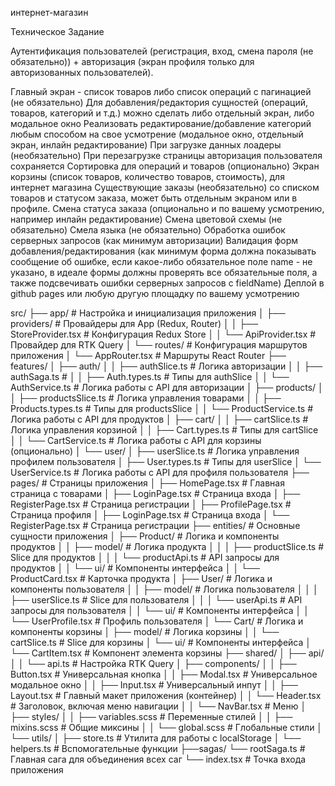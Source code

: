 интернет-магазин

Техническое Задание

Аутентификация пользователей (регистрация, вход, смена пароля (не обязательно)) + авторизация (экран профиля только для авторизованных пользователей).


Главный экран - список товаров либо список операций с пагинацией (не обязательно)
Для добавления/редактория сущностей (операций, товаров, категорий и т.д.) можно сделать либо отдельный экран, либо модальное окно
Реализовать редактирование/добавление категорий любым способом на свое усмотрение (модальное окно, отдельный экран, инлайн редактирование)
При загрузке данных лоадеры (необязательно)
При перезагрузке страницы авторизация пользователя сохраняется
Сортировка для операций и товаров (опционально)
Экран корзины (список товаров, количество товаров, стоимость), для интернет магазина
Существующие заказы (необязательно) со списком товаров и статусом заказа, может быть отдельным экраном или в профиле. Смена статуса заказа (опционально и по вашему усмотрению, например инлайн редактирование)
Смена цветовой схемы (не обязательно)
Смела языка (не обязательно)
Обработка ошибок серверных запросов (как минимум авторизации)
Валидация форм добавления/редактирования (как минимум форма должна показывать сообщение об ошибке, если какое-либо обязательное поле name - не указано, в идеале формы должны проверять все обязательные поля, а также подсвечивать ошибки серверных запросов с fieldName)
Деплой в github pages или любую другую площадку по вашему усмотрению







src/
├── app/                           # Настройка и инициализация приложения
│   ├── providers/                 # Провайдеры для App (Redux, Router)
│   │   ├── StoreProvider.tsx      # Конфигурация Redux Store
│   │   └── ApiProvider.tsx        # Провайдер для RTK Query
│   └── routes/                    # Конфигурация маршрутов приложения
│       └── AppRouter.tsx          # Маршруты React Router
├── features/
│   ├── auth/
│   │   ├── authSlice.ts              # Логика авторизации
│   │   ├── authSaga.ts              # 
│   │   ├── Auth.types.ts             # Типы для authSlice
│   │   └── AuthService.ts            # Логика работы с API для авторизации
│   ├── products/
│   │   ├── productsSlice.ts          # Логика управления товарами
│   │   ├── Products.types.ts         # Типы для productsSlice
│   │   └── ProductService.ts         # Логика работы с API для продуктов
│   ├── cart/
│   │   ├── cartSlice.ts              # Логика управления корзиной
│   │   ├── Cart.types.ts             # Типы для cartSlice
│   │   └── CartService.ts            # Логика работы с API для корзины (опционально)
│   └── user/
│       ├── userSlice.ts              # Логика управления профилем пользователя
│       ├── User.types.ts             # Типы для userSlice
│       └── UserService.ts            # Логика работы с API для профиля пользователя
├── pages/                         # Страницы приложения
│   ├── HomePage.tsx                  # Главная страница с товарами
│   ├── LoginPage.tsx                 # Страница входа
│   ├── RegisterPage.tsx              # Страница регистрации
│   ├── ProfilePage.tsx               # Страница профиля
│   ├── LoginPage.tsx          # Страница входа
│   └── RegisterPage.tsx       # Страница регистрации
├── entities/                      # Основные сущности приложения
│   ├── Product/                   # Логика и компоненты продуктов
│   │   ├── model/                 # Логика продукта
│   │   │   ├── productSlice.ts    # Slice для продуктов
│   │   │   └── productApi.ts      # API запросы для продуктов
│   │   └── ui/                    # Компоненты интерфейса
│   │       └── ProductCard.tsx    # Карточка продукта
│   ├── User/                      # Логика и компоненты пользователя
│   │   ├── model/                 # Логика пользователя
│   │   │   ├── userSlice.ts       # Slice для пользователя
│   │   │   └── userApi.ts         # API запросы для пользователя
│   │   └── ui/                    # Компоненты интерфейса
│   │       └── UserProfile.tsx    # Профиль пользователя
│   └── Cart/                      # Логика и компоненты корзины
│       ├── model/                 # Логика корзины
│       │   └── cartSlice.ts       # Slice для корзины
│       └── ui/                    # Компоненты интерфейса
│           └── CartItem.tsx       # Компонент элемента корзины
├── shared/
│   ├── api/
│   │   └── api.ts                    # Настройка RTK Query
│   ├── components/
│   │   ├── Button.tsx                # Универсальная кнопка
│   │   ├── Modal.tsx                 # Универсальное модальное окно
│   │   ├── Input.tsx                 # Универсальный инпут
│   │   ├── Layout.tsx                # Главный макет приложения (контейнер)
│   │   └── Header.tsx                # Заголовок, включая меню навигации
│   │   └── NavBar.tsx                # Меню
│   ├── styles/
│   │   ├── variables.scss            # Переменные стилей
│   │   ├── mixins.scss               # Общие миксины
│   │   └── global.scss               # Глобальные стили
│   └── utils/
│       ├── store.ts                 # Утилита для работы с localStorage
│       └── helpers.ts                # Вспомогательные функции
├──sagas/
    └── rootSaga.ts              # Главная сага для объединения всех саг
└── index.tsx                      # Точка входа приложения